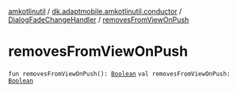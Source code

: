 [amkotlinutil](../../index.md) / [dk.adaptmobile.amkotlinutil.conductor](../index.md) / [DialogFadeChangeHandler](index.md) / [removesFromViewOnPush](removes-from-view-on-push.md)

# removesFromViewOnPush

`fun removesFromViewOnPush(): `[`Boolean`](https://kotlinlang.org/api/latest/jvm/stdlib/kotlin/-boolean/index.html)
`val removesFromViewOnPush: `[`Boolean`](https://kotlinlang.org/api/latest/jvm/stdlib/kotlin/-boolean/index.html)